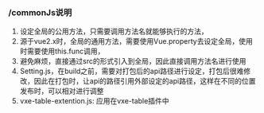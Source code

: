 ### /commonJs说明
1. 设定全局的公用方法，只需要调用方法名就能够执行的方法，
2. 源于vue2.x时，全局的通用方法，需要使用Vue.property去设定全局，使用时需要使用this.func调用，
3. 避免麻烦，直接通过src的形式引入到全局，因此直接调用方法名进行使用
4. Setting.js，在build之前，需要对打包后的api路径进行设定，打包后很难修改，因此在打包时，让api的路径引用外部设定的api路径，这样在不同的位置发布时，可以相对进行调整
5. vxe-table-extention.js: 应用在vxe-table插件中